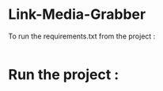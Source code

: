# Link-Media-Grabber

To run the requirements.txt from the project :

```pip3 install requirements.txt
```
# Run the project :
``` bash run_grabber.sh
```
